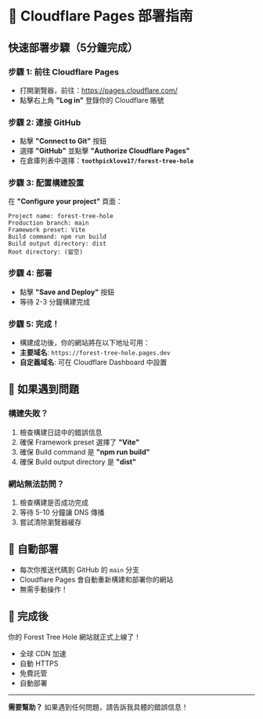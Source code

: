 # 🚀 Cloudflare Pages 部署指南

## 快速部署步驟（5分鐘完成）

### 步驟 1: 前往 Cloudflare Pages
- 打開瀏覽器，前往：https://pages.cloudflare.com/
- 點擊右上角 **"Log in"** 登錄你的 Cloudflare 賬號

### 步驟 2: 連接 GitHub
- 點擊 **"Connect to Git"** 按鈕
- 選擇 **"GitHub"** 並點擊 **"Authorize Cloudflare Pages"**
- 在倉庫列表中選擇：**`toothpicklove17/forest-tree-hole`**

### 步驟 3: 配置構建設置
在 **"Configure your project"** 頁面：

```
Project name: forest-tree-hole
Production branch: main
Framework preset: Vite
Build command: npm run build
Build output directory: dist
Root directory: (留空)
```

### 步驟 4: 部署
- 點擊 **"Save and Deploy"** 按鈕
- 等待 2-3 分鐘構建完成

### 步驟 5: 完成！
- 構建成功後，你的網站將在以下地址可用：
- **主要域名**: `https://forest-tree-hole.pages.dev`
- **自定義域名**: 可在 Cloudflare Dashboard 中設置

## 🔧 如果遇到問題

### 構建失敗？
1. 檢查構建日誌中的錯誤信息
2. 確保 Framework preset 選擇了 **"Vite"**
3. 確保 Build command 是 **"npm run build"**
4. 確保 Build output directory 是 **"dist"**

### 網站無法訪問？
1. 檢查構建是否成功完成
2. 等待 5-10 分鐘讓 DNS 傳播
3. 嘗試清除瀏覽器緩存

## 📱 自動部署
- 每次你推送代碼到 GitHub 的 `main` 分支
- Cloudflare Pages 會自動重新構建和部署你的網站
- 無需手動操作！

## 🎉 完成後
你的 Forest Tree Hole 網站就正式上線了！
- 全球 CDN 加速
- 自動 HTTPS
- 免費託管
- 自動部署

---
**需要幫助？** 如果遇到任何問題，請告訴我具體的錯誤信息！
